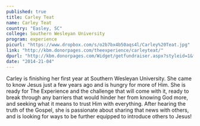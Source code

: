 ```yaml
---
published: true
title: Carley Teat
name: Carley Teat
country: "Easley, SC"
college: Southern Wesleyan University
program: experience
picurl: "https://www.dropbox.com/s/o2b7bx4b50aqs4l/Carley%20Teat.jpg"
link: "http://kbm.donorpages.com/theexperience/carleyteat/"
dpurl: "http://kbm.donorpages.com/Widget/getfundraiser.aspx?styleid=1&fid=95f31096-14b4-4a21-a7af-3e313aa6960d&pageId=474&did=9e6e189d-1066-4f69-bed1-bf32a5ec586f&type=indiv"
date: "2014-21-04"
---
```


Carley is finishing her first year at Southern Wesleyan University. She came to know Jesus just a few years ago and is hungry for more of Him. She is ready for The Experience and the challenge that will come with it, ready to break through any barriers that would hinder her from knowing God more, and seeking what it means to trust Him with everything. After hearing the truth of the Gospel, she is passionate about sharing that news with others, and is looking for ways to be further equipped to introduce others to Jesus!